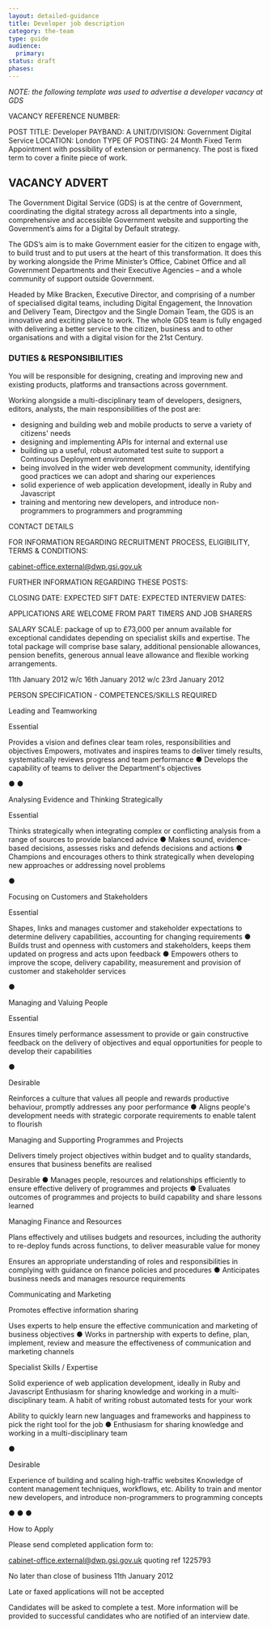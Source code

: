 ```yaml
---
layout: detailed-guidance
title: Developer job description
category: the-team
type: guide
audience:
  primary:
status: draft
phases:
---
```


*NOTE: the following template was used to advertise a developer vacancy at GDS*

VACANCY REFERENCE NUMBER:

POST TITLE:		Developer
PAYBAND:		A
UNIT/DIVISION:            Government Digital Service
LOCATION:                 London
TYPE OF POSTING:          24 Month Fixed Term Appointment with possibility of extension or permanency. The post is fixed term to cover a finite piece of work.

## VACANCY ADVERT

The Government Digital Service (GDS) is at the centre of Government, coordinating the digital
strategy across all departments into a single, comprehensive and accessible Government
website and supporting the Government’s aims for a Digital by Default strategy.

The GDS’s aim is to make Government easier for the citizen to engage with, to build trust and
to put users at the heart of this transformation. It does this by working alongside the Prime
Minister’s Office, Cabinet Office and all Government Departments and their Executive Agencies
– and a whole community of support outside Government.

Headed by Mike Bracken, Executive Director, and comprising of a number of specialised digital
teams, including Digital Engagement, the Innovation and Delivery Team, Directgov and the
Single Domain Team, the GDS is an innovative and exciting place to work. The whole GDS
team is fully engaged with delivering a better service to the citizen, business and to other
organisations and with a digital vision for the 21st Century.

### DUTIES & RESPONSIBILITIES

You will be responsible for designing, creating and improving new and existing products, platforms and transactions across government.

Working alongside a multi-disciplinary team of developers, designers, editors, analysts, the main responsibilities of the post are:
* designing and building web and mobile products to serve a variety of citizens' needs
* designing and implementing APIs for internal and external use
* building up a useful, robust automated test suite to support a Continuous Deployment environment
* being involved in the wider web development community, identifying good practices we can adopt and sharing our experiences
* solid experience of web application development, ideally in Ruby and Javascript
* training and mentoring new developers, and introduce non-programmers to programmers and programming

CONTACT DETAILS

FOR INFORMATION REGARDING RECRUITMENT PROCESS, ELIGIBILITY, TERMS & CONDITIONS:

cabinet-office.external@dwp.gsi.gov.uk

FURTHER INFORMATION REGARDING THESE POSTS:

CLOSING DATE:
EXPECTED SIFT DATE:
EXPECTED INTERVIEW DATES:

APPLICATIONS ARE WELCOME FROM PART TIMERS AND JOB SHARERS

SALARY SCALE: package of up to £73,000 per annum available for exceptional candidates depending on specialist skills and expertise. The total package will comprise base salary, additional pensionable allowances, pension
benefits, generous annual leave allowance and flexible working arrangements.

11th January 2012
w/c 16th January 2012
w/c 23rd January 2012

PERSON SPECIFICATION - COMPETENCES/SKILLS REQUIRED

Leading and Teamworking

Essential

Provides a vision and defines clear team roles, responsibilities and objectives
Empowers, motivates and inspires teams to deliver timely results, systematically reviews
progress and team performance
● Develops the capability of teams to deliver the Department's objectives

●
●

Analysing Evidence and Thinking Strategically

Essential

Thinks strategically when integrating complex or conflicting analysis from a range of
sources to provide balanced advice
● Makes sound, evidence-based decisions, assesses risks and defends decisions and
actions
● Champions and encourages others to think strategically when developing new
approaches or addressing novel problems

●

Focusing on Customers and Stakeholders

Essential

Shapes, links and manages customer and stakeholder expectations to determine
delivery capabilities, accounting for changing requirements
● Builds trust and openness with customers and stakeholders, keeps them updated on
progress and acts upon feedback
● Empowers others to improve the scope, delivery capability, measurement and provision
of customer and stakeholder services

●

Managing and Valuing People

Essential

Ensures timely performance assessment to provide or gain constructive feedback on the
delivery of objectives and equal opportunities for people to develop their capabilities

●

Desirable

Reinforces a culture that values all people and rewards productive behaviour, promptly
addresses any poor performance
● Aligns people's development needs with strategic corporate requirements to enable
talent to flourish

Managing and Supporting Programmes and Projects

Delivers timely project objectives within budget and to quality standards, ensures that
business benefits are realised

Desirable
● Manages people, resources and relationships efficiently to ensure effective delivery of
programmes and projects
● Evaluates outcomes of programmes and projects to build capability and share lessons
learned

Managing Finance and Resources

Plans effectively and utilises budgets and resources, including the authority to re-deploy
funds across functions, to deliver measurable value for money

Ensures an appropriate understanding of roles and responsibilities in complying with
guidance on finance policies and procedures
● Anticipates business needs and manages resource requirements

Communicating and Marketing

Promotes effective information sharing

Uses experts to help ensure the effective communication and marketing of business
objectives
● Works in partnership with experts to define, plan, implement, review and measure the
effectiveness of communication and marketing channels

Specialist Skills / Expertise

Solid experience of web application development, ideally in Ruby and Javascript
Enthusiasm for sharing knowledge and working in a multi-disciplinary team.
A habit of writing robust automated tests for your work

Ability to quickly learn new languages and frameworks and happiness to pick the right
tool for the job
● Enthusiasm for sharing knowledge and working in a multi-disciplinary team

●

Desirable

Experience of building and scaling high-traffic websites
Knowledge of content management techniques, workflows, etc.
Ability to train and mentor new developers, and introduce non-programmers to
programming concepts

●
●
●

How to Apply

Please send completed application form to:

cabinet-office.external@dwp.gsi.gov.uk quoting ref 1225793

No later than close of business 11th January 2012

Late or faxed applications will not be accepted

Candidates will be asked to complete a test. More information will be provided to successful
candidates who are notified of an interview date.

